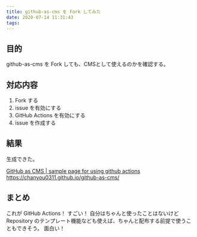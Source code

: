 ```yaml
---
title: github-as-cms を Fork してみた
date: 2020-07-14 11:31:43
tags: 
---
```

## 目的

github-as-cms を Fork しても、CMSとして使えるのかを確認する。

## 対応内容

1. Fork する
2. issue を有効にする
3. GitHub Actions を有効にする
4. issue を作成する

## 結果

生成できた。

[GitHub as CMS | sample page for using github actions](https://chanyou0311.github.io/github-as-cms/)
https://chanyou0311.github.io/github-as-cms/

## まとめ

これが GitHub Actions！ すごい！
自分はちゃんと使ったことはないけど Repository のテンプレート機能なども使えば、ちゃんと配布する前提で使うこともできそう。
面白い！
